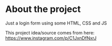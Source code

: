 # About the project

Just a login form using some HTML, CSS and JS

This project idea/source comes from here: https://www.instagram.com/p/C1JxnDfNxrJ